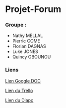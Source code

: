 # Projet-Forum
### Groupe :
- Nathy MELLAL
- Pierric COME
- Florian DAGNAS
- Luke JONES
- Quincy OBOUNOU


### Liens

[Lien Google DOC](https://docs.google.com/document/d/1omAeKbQOeYaap4RX3qKg7whCzQdDwmaRJPslWD8ngG0/edit)

[ Lien du Trello](https://trello.com/invite/b/QIs6SPOM/3b503994258364af562537706bf98691/projet-forum)

[Lien du Diapo](https://docs.google.com/presentation/d/1dRf_fcqrLJjJ2455lpEHPBQ1LyhFJx_12ttFqVdK6aw/edit#slide=id.p)

